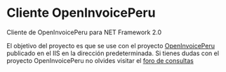 # Cliente OpenInvoicePeru #
Cliente de OpenInvoicePeru para NET Framework 2.0

El objetivo del proyecto es que se use con el proyecto [OpenInvoicePeru](https://github.com/erickorlando/openinvoiceperu) publicado en el IIS en la dirección predeterminada.
Si tienes dudas con el proyecto OpenInvoicePeru no olvides visitar el [foro de consultas](http://forotecnico.frameworkperu.com/)

